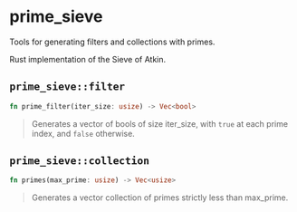 # prime_sieve
Tools for generating filters and collections with primes. 

Rust implementation of the Sieve of Atkin. 

## `prime_sieve::filter`
```Rust
fn prime_filter(iter_size: usize) -> Vec<bool>
```
>Generates a vector of bools of size iter_size, with `true` at each prime index, and `false` otherwise.

## `prime_sieve::collection`
```Rust
fn primes(max_prime: usize) -> Vec<usize>
```
>Generates a vector collection of primes strictly less than max_prime.
